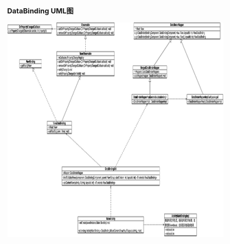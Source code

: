 ### DataBinding UML图
<img src="pic/databinding_uml.png" width = "1137" height = "500" alt="交互流程图" align=center />